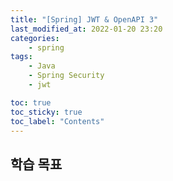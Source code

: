 ```yaml
---
title: "[Spring] JWT & OpenAPI 3"
last_modified_at: 2022-01-20 23:20
categories:
    - spring
tags:
    - Java
    - Spring Security
    - jwt

toc: true
toc_sticky: true
toc_label: "Contents"
---
```


## 학습 목표
